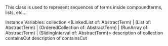 This class is used to represent sequences of terms inside compoundterms, lists, etc...

Instance Variables:
	collection	<(LinkedList of: AbstractTerm) | (List of: AbstractTerm) | (OrderedCollection of: AbstractTerm) | (RunArray of: AbstractTerm) | (SlidingInterval of: AbstractTerm)>	description of collection
	containsCut	<Boolean>	description of containsCut

